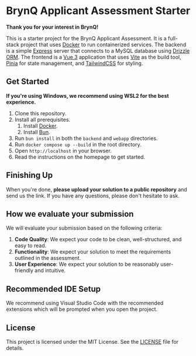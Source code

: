 # BrynQ Applicant Assessment Starter

**Thank you for your interest in BrynQ!**

This is a starter project for the BrynQ Applicant Assessment. It is a full-stack project that uses [Docker](https://www.docker.com/) to run containerized services. The backend is a simple [Express](https://expressjs.com/) server that connects to a MySQL database using [Drizzle ORM](https://orm.drizzle.team/). The frontend is a [Vue 3](https://vuejs.org/) application that uses [Vite](https://vitejs.dev/) as the build tool, [Pinia](https://pinia.vuejs.org/) for state management, and [TailwindCSS](https://tailwindcss.com/) for styling.

## Get Started

**If you're using Windows, we recommend using WSL2 for the best experience.**

1. Clone this repository.
2. Install all prerequisites.
   1. Install [Docker](https://www.docker.com/).
   2. Install [Bun](https://bun.sh/).
3. Run `bun install` in both the `backend` and `webapp` directories.
4. Run `docker compose up --build` in the root directory.
5. Open `http://localhost` in your browser.
6. Read the instructions on the homepage to get started.

## Finishing Up

When you're done, **please upload your solution to a public repository** and send us the link. If you have any questions, please don't hesitate to ask.

## How we evaluate your submission

We will evaluate your submission based on the following criteria:

1. **Code Quality**: We expect your code to be clean, well-structured, and easy to read.
2. **Functionality**: We expect your solution to meet the requirements outlined in the assessment.
3. **User Experience**: We expect your solution to be reasonably user-friendly and intuitive.

## Recommended IDE Setup

We recommend using Visual Studio Code with the recommended extensions which will be prompted when you open the project.

## License

This project is licensed under the MIT License. See the [LICENSE](LICENSE) file for details.
